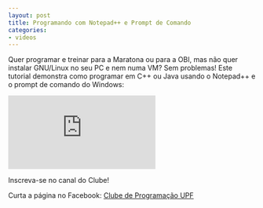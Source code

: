 ```yaml
---
layout: post
title: Programando com Notepad++ e Prompt de Comando
categories:
- videos
---
```


Quer programar e treinar para a Maratona ou para a OBI, mas não quer instalar GNU/Linux no seu PC e nem numa VM? Sem problemas! Este tutorial demonstra como programar em C++ ou Java usando o Notepad++ e o prompt de comando do Windows: 

<div class='embed-container'><iframe src='https://www.youtube.com/embed/A5uxoFAI6p0' frameborder='0' allowfullscreen></iframe></div>

Inscreva-se no canal do Clube!

Curta a página no Facebook: [Clube de Programação UPF](https://facebook.com/maratonaupf)
